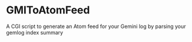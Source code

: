 # GMIToAtomFeed
A CGI script to generate an Atom feed for your Gemini log by parsing your gemlog index summary
